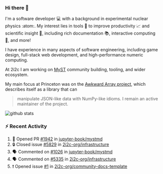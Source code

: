 ### Hi there 👋 

I'm a software developer 💻 with a background in experimental nuclear physics :atom:. My interest lies in tools :wrench: to improve productivity :chart_with_upwards_trend: and scientific insight :telescope:, including rich documentation 📚, interactive computing 🧮, and more! 

I have experience in many aspects of software engineering, including game design, full-stack web development, and high-performance numeric computing. 

At 2i2c I am working on [MyST](https://github.com/jupyter-book/mystmd) community building, tooling, and wider ecosystem. 

My main focus at Princeton was on the [Awkward Array project](awkward-array.org/), which describes itself as a library that can 
> manipulate JSON-like data with NumPy-like idioms. I remain an active maintainer of the project. 

![github stats](https://github-readme-stats.vercel.app/api?username=agoose77&show_icons=true&hide_rank=true&hide_title=true&bg_color=30,e76445,904e95&text_color=efe3ec&icon_color=efe3ec)
<!--
**agoose77/agoose77** is a ✨ _special_ ✨ repository because its `README.md` (this file) appears on your GitHub profile.

Here are some ideas to get you started:

- 🔭 I’m currently working on ...
- 🌱 I’m currently learning ...
- 👯 I’m looking to collaborate on ...
- 🤔 I’m looking for help with ...
- 💬 Ask me about ...
- 📫 How to reach me: ...
- 😄 Pronouns: ...
- ⚡ Fun fact: ...
-->

### :zap: Recent Activity

<!--START_SECTION:activity-->
1. 💪 Opened PR [#1942](https://github.com/jupyter-book/mystmd/pull/1942) in [jupyter-book/mystmd](https://github.com/jupyter-book/mystmd)
2. 🔒 Closed issue [#5829](https://github.com/2i2c-org/infrastructure/issues/5829) in [2i2c-org/infrastructure](https://github.com/2i2c-org/infrastructure)
3. 🗣 Commented on [#1026](https://github.com/jupyter-book/mystmd/issues/1026#issuecomment-2768665181) in [jupyter-book/mystmd](https://github.com/jupyter-book/mystmd)
4. 🗣 Commented on [#5335](https://github.com/2i2c-org/infrastructure/issues/5335#issuecomment-2766336835) in [2i2c-org/infrastructure](https://github.com/2i2c-org/infrastructure)
5. ❗ Opened issue [#1](https://github.com/2i2c-org/community-docs-template/issues/1) in [2i2c-org/community-docs-template](https://github.com/2i2c-org/community-docs-template)
<!--END_SECTION:activity-->
